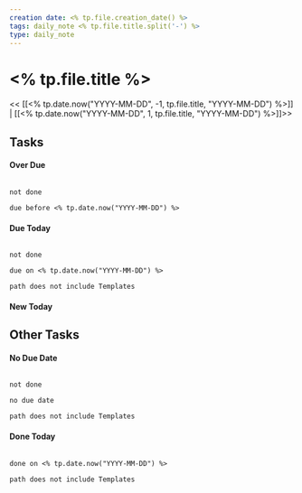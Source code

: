 ```yaml
---
creation date: <% tp.file.creation_date() %>
tags: daily_note <% tp.file.title.split('-') %>
type: daily_note
---
```


# <% tp.file.title %> 
<< [[<% tp.date.now("YYYY-MM-DD", -1, tp.file.title, "YYYY-MM-DD") %>]] | [[<% tp.date.now("YYYY-MM-DD", 1, tp.file.title, "YYYY-MM-DD") %>]]>> 

## Tasks

#### Over Due
```tasks

not done

due before <% tp.date.now("YYYY-MM-DD") %>

```

#### Due Today
```tasks

not done

due on <% tp.date.now("YYYY-MM-DD") %>

path does not include Templates

```

#### New Today




## Other Tasks

#### No Due Date
```tasks

not done

no due date

path does not include Templates

```

#### Done Today

```tasks

done on <% tp.date.now("YYYY-MM-DD") %>

path does not include Templates

```
